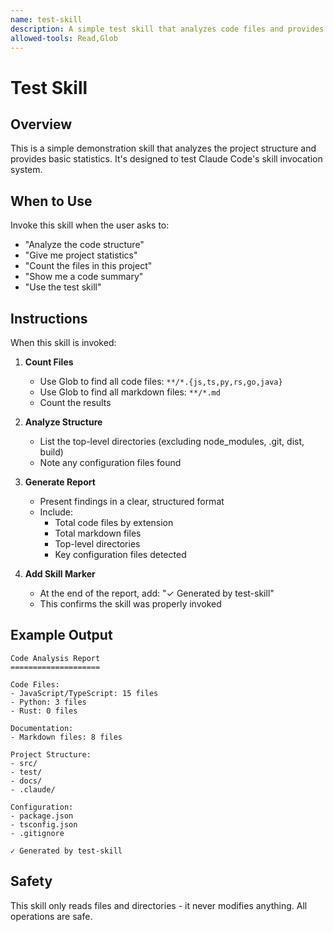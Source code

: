 ```yaml
---
name: test-skill
description: A simple test skill that analyzes code files and provides a summary report. Use when asked to analyze code structure, count files, or provide project statistics. Demonstrates Claude Code skill functionality.
allowed-tools: Read,Glob
---
```


# Test Skill

## Overview

This is a simple demonstration skill that analyzes the project structure and provides basic statistics. It's designed to test Claude Code's skill invocation system.

## When to Use

Invoke this skill when the user asks to:
- "Analyze the code structure"
- "Give me project statistics"
- "Count the files in this project"
- "Show me a code summary"
- "Use the test skill"

## Instructions

When this skill is invoked:

1. **Count Files**
   - Use Glob to find all code files: `**/*.{js,ts,py,rs,go,java}`
   - Use Glob to find all markdown files: `**/*.md`
   - Count the results

2. **Analyze Structure**
   - List the top-level directories (excluding node_modules, .git, dist, build)
   - Note any configuration files found

3. **Generate Report**
   - Present findings in a clear, structured format
   - Include:
     - Total code files by extension
     - Total markdown files
     - Top-level directories
     - Key configuration files detected

4. **Add Skill Marker**
   - At the end of the report, add: "✓ Generated by test-skill"
   - This confirms the skill was properly invoked

## Example Output

```
Code Analysis Report
====================

Code Files:
- JavaScript/TypeScript: 15 files
- Python: 3 files
- Rust: 0 files

Documentation:
- Markdown files: 8 files

Project Structure:
- src/
- test/
- docs/
- .claude/

Configuration:
- package.json
- tsconfig.json
- .gitignore

✓ Generated by test-skill
```

## Safety

This skill only reads files and directories - it never modifies anything. All operations are safe.
